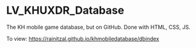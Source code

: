 # LV_KHUXDR_Database
The KH mobile game database, but on GitHub. Done with HTML, CSS, JS.

To view: https://rainitzal.github.io/khmobiledatabase/dbindex
